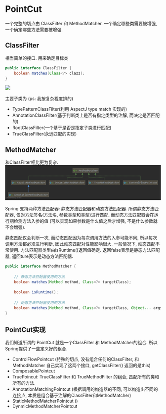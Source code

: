 # PointCut

一个完整的切点由 ClassFilter 和 MethodMatcher.
一个确定哪些类需要被增强, 一个确定哪些方法需要被增强.

## ClassFilter

相当简单的接口. 用来确定目标类

```java
public interface ClassFilter {
    boolean matches(Class<?> clazz);
}
```

![](./images/ClassFilter1.PNG)

主要子类为 (ps: 我按复杂程度排的)

* TypePatternClassFilter(利用 AspectJ type match 实现的)
* AnnotationClassFilter(基于判断类上是否有指定类型的注解, 而决定是否匹配的)
* RootClassFilter(一个基于是否是指定子类进行匹配)
* TrueClassFilter(永远匹配的实现)

## MethodMatcher

和ClassFilter相比更为复杂.
![](MethodMatcher.png)

Spring 支持两种方法匹配器: 静态方法匹配器和动态方法匹配器.
所谓静态方法匹配器, 仅对方法签名(方法名, 参数类型和类型)进行匹配.
而动态方法匹配器会在运行期检测方法入参的值
(可以实现如果参数是什么值之后才增强, 不是什么参数就不会增强).

静态匹配仅会判断一次, 而动态匹配因为每次调用方法的入参可能不同,
所以每次调用方法都必须进行判断, 因此动态匹配对性能影响很大.
一般情况下, 动态匹配不常使用. 方法匹配器类型由isRuntime()返回值确定.
返回false表示是静态方法匹配器, 返回ture表示是动态方法匹配器.

```java
public interface MethodMatcher {

    // 静态方法匹配器使用的方法
	boolean matches(Method method, Class<?> targetClass);

	boolean isRuntime();

    // 动态方法匹配器使用的方法
	boolean matches(Method method, Class<?> targetClass, Object... args);
}
```

## PointCut实现

我们知道所谓的 PointCut 就是一个ClassFilter 和 MethodMatcher的组合.
所以Spring提供了一些定义好的组合.

* ControlFlowPointcut (特殊的切点, 没有组合任何的ClassFilter, 和MethodMatcher 自己实现了这两个接口, getClassFilter()
  返回的是this)
* ComposablePointcut
* TruePoincut: TrueClassFilter 和 TrueMethodFilter 的组合, 匹配所有的类和所有的方法.
* AnnotationMatchingPointcut (根据调用的构造器的不同, 可以构造出不同的连接点,
  本质是组合基于注解的ClassFilter和MethodMatcher)
* StaticMethodMatcherPointcut ()
* DynmicMethodMatcherPointcut
